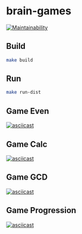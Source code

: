 # brain-games 

[![Maintainability](https://api.codeclimate.com/v1/badges/23c2d607128c6da083ec/maintainability)](https://codeclimate.com/github/Leepoch/java-project-61/maintainability)

## Build

```bash
make build
```

## Run

```bash
make run-dist
```

## Game Even
[![asciicast](https://asciinema.org/a/AlzS4HOmDa1KVSTf8fJvXuTgf.svg)](https://asciinema.org/a/AlzS4HOmDa1KVSTf8fJvXuTgf)

## Game Calc
[![asciicast](https://asciinema.org/a/bFh8LmnVe7Vs0J7whBOzM71tR.svg)](https://asciinema.org/a/bFh8LmnVe7Vs0J7whBOzM71tR)

## Game GCD
[![asciicast](https://asciinema.org/a/H76BP49ALy4kUPJpYin8U6t9G.svg)](https://asciinema.org/a/H76BP49ALy4kUPJpYin8U6t9G)

## Game Progression
[![asciicast](https://asciinema.org/a/7XwKPYLlCrJBsXSQeSBhAwBfq.svg)](https://asciinema.org/a/7XwKPYLlCrJBsXSQeSBhAwBfq)

